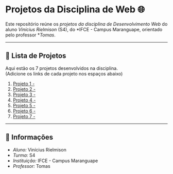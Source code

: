 # Projetos da Disciplina de Web 🌐

Este repositório reúne os *projetos da disciplina de Desenvolvimento Web* do aluno *Vinícius Rielmison* (S4), do *IFCE - Campus Maranguape, orientado pelo professor **Tomas*.  

---

## 📂 Lista de Projetos

Aqui estão os 7 projetos desenvolvidos na disciplina.  
(Adicione os links de cada projeto nos espaços abaixo)

1. [Projeto 1 - ](https://vinicius-rielmison.github.io/projeto-01-web/)
2. [Projeto 2 - ](https://vinicius-rielmison.github.io/projeto-02-web/)
3. [Projeto 3 - ](https://vinicius-rielmison.github.io/projeto-03-web/)
4. [Projeto 4 - ](https://vinicius-rielmison.github.io/projeto-04-web/)
5. [Projeto 5 - ]( https://vinicius-rielmison.github.io/projeto-05-web/)
6. [Projeto 6 - ](https://vinicius-rielmison.github.io/projeto-06-web/)
7. [Projeto 7 - ](https://7777755134.github.io/projeto-07-web/)

---

## 📌 Informações

- *Aluno:* Vinícius Rielmison  
- *Turma:* S4  
- *Instituição:* IFCE - Campus Maranguape  
- *Professor:* Tomas  


